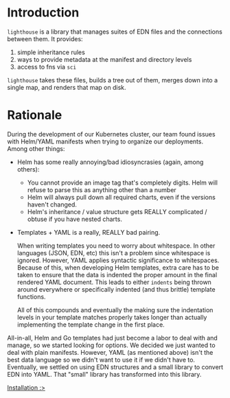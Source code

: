 # Introduction

`lighthouse` is a library that manages suites of EDN files and the connections between them. It provides:

  1. simple inheritance rules
  2. ways to provide metadata at the manifest and directory levels
  3. access to fns via `sci`

`lighthouse` takes these files, builds a tree out of them, merges down into a single map, and renders that map on disk.

# Rationale

During the development of our Kubernetes cluster, our team found issues with Helm/YAML manifests when trying to organize our deployments. Among other things:

- Helm has some really annoying/bad idiosyncrasies (again, among others):
  - You cannot provide an image tag that's completely digits. Helm will refuse to parse this as anything other than a number
  - Helm will always pull down all required charts, even if the versions haven't changed.
  - Helm's inheritance / value structure gets REALLY complicated / obtuse if you have nested charts.
- Templates + YAML is a really, REALLY bad pairing.

  When writing templates you need to worry about whitespace. In other languages (JSON, EDN, etc) this isn't a problem since whitespace is ignored. However, YAML applies syntactic significance to whitespaces. Because of this, when developing Helm templates, extra care has to be taken to ensure that the data is indented the proper amount in the final rendered YAML document. This leads to either `indents` being thrown around everywhere or specifically indented (and thus brittle) template functions.

  All of this compounds and eventually the making sure the indentation levels in your template matches properly takes longer than actually implementing the template change in the first place.

All-in-all, Helm and Go templates had just become a labor to deal with and manage, so we started looking for options. We decided we just wanted to deal with plain manifests. However, YAML (as mentioned above) isn't the best data language so we didn't want to use it if we didn't have to. Eventually, we settled on using EDN structures and a small library to convert EDN into YAML. That "small" library has transformed into this library.

[Installation :>](02-installation.md)
